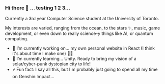 ### Hi there 👋 ... testing 1 2 3...

Currently a 3rd year Computer Science student at the University of Toronto. 

My interests are varied, ranging from the ocean, to the stars ✨, music, game development, or even down to really science-y things like AI, or quantum computing.

- 🔭 I’m currently working on... my own personal website in React (I think it's about time I make one) 👩‍💻
- 🌱 I’m currently learning... Unity. Ready to bring my vision of a solar/cyber-punk dystopian city to life!
- ⚡ Fun fact: I say all this, but I'm probably just going to spend all my time on Genshin Impact...

<!--
**rararani/rararani** is a ✨ _special_ ✨ repository because its `README.md` (this file) appears on your GitHub profile.

Here are some ideas to get you started:

- 🔭 I’m currently working on ...
- 🌱 I’m currently learning ...
- 👯 I’m looking to collaborate on ...
- 🤔 I’m looking for help with ...
- 💬 Ask me about ...
- 📫 How to reach me: ...
- 😄 Pronouns: ...
- ⚡ Fun fact: ...
-->
